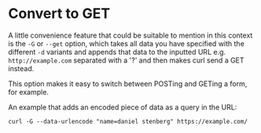 # Convert to GET

A little convenience feature that could be suitable to mention in this context
is the `-G` or `--get` option, which takes all data you have specified with
the different `-d` variants and appends that data to the inputted URL
e.g. ```http://example.com``` separated with a '?' and then makes curl send a
GET instead.

This option makes it easy to switch between POSTing and GETing a form, for
example.

An example that adds an encoded piece of data as a query in the URL:

    curl -G --data-urlencode "name=daniel stenberg" https://example.com/
